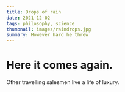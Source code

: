 ```yaml
---
title: Drops of rain
date: 2021-12-02
tags: philosophy, science
thumbnail: images/raindrops.jpg
summary: However hard he threw
---
```


# Here it comes again.

Other travelling salesmen live a life of luxury.